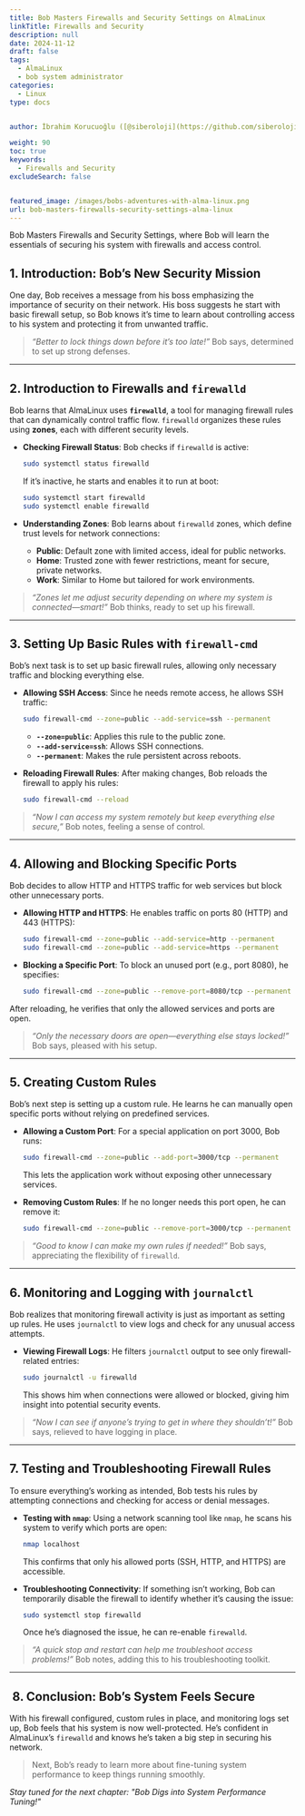 ```yaml
---
title: Bob Masters Firewalls and Security Settings on AlmaLinux
linkTitle: Firewalls and Security
description: null
date: 2024-11-12
draft: false
tags:
  - AlmaLinux
  - bob system administrator
categories:
  - Linux
type: docs


author: İbrahim Korucuoğlu ([@siberoloji](https://github.com/siberoloji))

weight: 90
toc: true
keywords:
  - Firewalls and Security
excludeSearch: false


featured_image: /images/bobs-adventures-with-alma-linux.png
url: bob-masters-firewalls-security-settings-alma-linux
---
```


Bob Masters Firewalls and Security Settings, where Bob will learn the essentials of securing his system with firewalls and access control.

## 1. Introduction: Bob’s New Security Mission

One day, Bob receives a message from his boss emphasizing the importance of security on their network. His boss suggests he start with basic firewall setup, so Bob knows it’s time to learn about controlling access to his system and protecting it from unwanted traffic.

> *“Better to lock things down before it’s too late!”* Bob says, determined to set up strong defenses.

---

## 2. Introduction to Firewalls and `firewalld`

Bob learns that AlmaLinux uses **`firewalld`**, a tool for managing firewall rules that can dynamically control traffic flow. `firewalld` organizes these rules using **zones**, each with different security levels.

- **Checking Firewall Status**: Bob checks if `firewalld` is active:

  ```bash
  sudo systemctl status firewalld
  ```

  If it’s inactive, he starts and enables it to run at boot:

  ```bash
  sudo systemctl start firewalld
  sudo systemctl enable firewalld
  ```

- **Understanding Zones**: Bob learns about `firewalld` zones, which define trust levels for network connections:
  - **Public**: Default zone with limited access, ideal for public networks.
  - **Home**: Trusted zone with fewer restrictions, meant for secure, private networks.
  - **Work**: Similar to Home but tailored for work environments.

> *“Zones let me adjust security depending on where my system is connected—smart!”* Bob thinks, ready to set up his firewall.

---

## 3. Setting Up Basic Rules with `firewall-cmd`

Bob’s next task is to set up basic firewall rules, allowing only necessary traffic and blocking everything else.

- **Allowing SSH Access**: Since he needs remote access, he allows SSH traffic:

  ```bash
  sudo firewall-cmd --zone=public --add-service=ssh --permanent
  ```

  - **`--zone=public`**: Applies this rule to the public zone.
  - **`--add-service=ssh`**: Allows SSH connections.
  - **`--permanent`**: Makes the rule persistent across reboots.

- **Reloading Firewall Rules**: After making changes, Bob reloads the firewall to apply his rules:

  ```bash
  sudo firewall-cmd --reload
  ```

> *“Now I can access my system remotely but keep everything else secure,”* Bob notes, feeling a sense of control.

---

## 4. Allowing and Blocking Specific Ports

Bob decides to allow HTTP and HTTPS traffic for web services but block other unnecessary ports.

- **Allowing HTTP and HTTPS**: He enables traffic on ports 80 (HTTP) and 443 (HTTPS):

  ```bash
  sudo firewall-cmd --zone=public --add-service=http --permanent
  sudo firewall-cmd --zone=public --add-service=https --permanent
  ```
  
- **Blocking a Specific Port**: To block an unused port (e.g., port 8080), he specifies:

  ```bash
  sudo firewall-cmd --zone=public --remove-port=8080/tcp --permanent
  ```

After reloading, he verifies that only the allowed services and ports are open.

> *“Only the necessary doors are open—everything else stays locked!”* Bob says, pleased with his setup.

---

## 5. Creating Custom Rules

Bob’s next step is setting up a custom rule. He learns he can manually open specific ports without relying on predefined services.

- **Allowing a Custom Port**: For a special application on port 3000, Bob runs:

  ```bash
  sudo firewall-cmd --zone=public --add-port=3000/tcp --permanent
  ```

  This lets the application work without exposing other unnecessary services.

- **Removing Custom Rules**: If he no longer needs this port open, he can remove it:

  ```bash
  sudo firewall-cmd --zone=public --remove-port=3000/tcp --permanent
  ```

> *“Good to know I can make my own rules if needed!”* Bob says, appreciating the flexibility of `firewalld`.

---

## 6. Monitoring and Logging with `journalctl`

Bob realizes that monitoring firewall activity is just as important as setting up rules. He uses `journalctl` to view logs and check for any unusual access attempts.

- **Viewing Firewall Logs**: He filters `journalctl` output to see only firewall-related entries:

  ```bash
  sudo journalctl -u firewalld
  ```

  This shows him when connections were allowed or blocked, giving him insight into potential security events.

> *“Now I can see if anyone’s trying to get in where they shouldn’t!”* Bob says, relieved to have logging in place.

---

## 7. Testing and Troubleshooting Firewall Rules

To ensure everything’s working as intended, Bob tests his rules by attempting connections and checking for access or denial messages.

- **Testing with `nmap`**: Using a network scanning tool like `nmap`, he scans his system to verify which ports are open:

  ```bash
  nmap localhost
  ```

  This confirms that only his allowed ports (SSH, HTTP, and HTTPS) are accessible.

- **Troubleshooting Connectivity**: If something isn’t working, Bob can temporarily disable the firewall to identify whether it’s causing the issue:

  ```bash
  sudo systemctl stop firewalld
  ```

  Once he’s diagnosed the issue, he can re-enable `firewalld`.

> *“A quick stop and restart can help me troubleshoot access problems!”* Bob notes, adding this to his troubleshooting toolkit.

---

##  8. Conclusion: Bob’s System Feels Secure

With his firewall configured, custom rules in place, and monitoring logs set up, Bob feels that his system is now well-protected. He’s confident in AlmaLinux’s `firewalld` and knows he’s taken a big step in securing his network.

> Next, Bob’s ready to learn more about fine-tuning system performance to keep things running smoothly.

*Stay tuned for the next chapter: "Bob Digs into System Performance Tuning!"*
